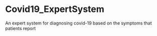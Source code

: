 # Covid19_ExpertSystem
An expert system for diagnosing covid-19 based on the symptoms that patients report
